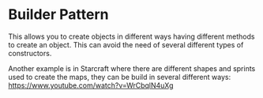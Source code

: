 ﻿Builder Pattern
===============

This allows you to create objects in different ways having different methods to create an object. This can avoid the need of several different types of constructors.

Another example is in Starcraft where there are different shapes and sprints used to create the maps, they can be build in several different ways: https://www.youtube.com/watch?v=WrCbqlN4uXg